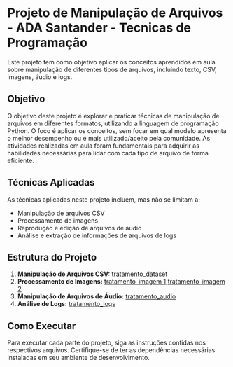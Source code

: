 # Projeto de Manipulação de Arquivos - ADA Santander - Tecnicas de Programação

Este projeto tem como objetivo aplicar os conceitos aprendidos em aula sobre manipulação de diferentes tipos de arquivos, incluindo texto, CSV, imagens, áudio e logs. 

## Objetivo

O objetivo deste projeto é explorar e praticar técnicas de manipulação de arquivos em diferentes formatos, utilizando a linguagem de programação Python. O foco é aplicar os conceitos, sem focar em qual modelo apresenta o melhor desempenho ou é mais utilizado/aceito pela comunidade. As atividades realizadas em aula foram fundamentais para adquirir as habilidades necessárias para lidar com cada tipo de arquivo de forma eficiente.

## Técnicas Aplicadas

As técnicas aplicadas neste projeto incluem, mas não se limitam a:

- Manipulação de arquivos CSV
- Processamento de imagens
- Reprodução e edição de arquivos de áudio
- Análise e extração de informações de arquivos de logs

## Estrutura do Projeto


1. **Manipulação de Arquivos CSV:** [tratamento_dataset](https://github.com/caiombribeiro/ada_tecnica_prog/blob/main/tratamento_dataset.ipynb)
2. **Processamento de Imagens:** [tratamento_imagem 1](https://github.com/caiombribeiro/ada_tecnica_prog/blob/main/tratamento_imagem.ipynb);[tratamento_imagem 2](https://github.com/caiombribeiro/ada_tecnica_prog/blob/main/tratamentos_imagem_new.ipynb) 
3. **Manipulação de Arquivos de Áudio:** [tratamento_audio](https://github.com/caiombribeiro/ada_tecnica_prog/blob/main/tratamento_audio.ipynb)
4. **Análise de Logs:** [tratamento_logs](https://github.com/caiombribeiro/ada_tecnica_prog/blob/main/tratamento_logs.ipynb)

## Como Executar

Para executar cada parte do projeto, siga as instruções contidas nos respectivos arquivos. Certifique-se de ter as dependências necessárias instaladas em seu ambiente de desenvolvimento.

